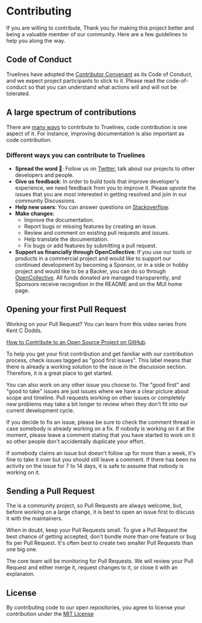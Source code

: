 # Contributing
If you are willing to contribute, Thank you for making this project better and being a valuable member of our community. Here are a few guidelines to help you along the way.

## Code of Conduct
Truelines have adopted the [Contributor Convenant](https://www.contributor-covenant.org) as its Code of Conduct, and we expect project participants to stick to it. Please read the code-of-conduct so that you can understand what actions will and will not be tolerated.

## A large spectrum of contributions
There are [many ways](#different-ways-you-can-contribute-to-truelines) to contribute to Truelines, code contribution is one aspect of it. For instance, improving documentation is also important as code contribution.

### Different ways you can contribute to Truelines
- **Spread the word 🫶**: Follow us on [Twitter](https://twitter.com/TruelinesHQ), talk about our projects to other developers and people.
- **Give us feedback**: In order to build tools that improve developer's experience, we need feedback from you to improve it. Please upvote the issues that you are most interested in getting resolved and join in our community Discussions.
- **Help new users**: You can answer questions on [Stackoverflow](https://stackoverflow.com/questions/tagged/truelines?sort=Newest&filters=NoAcceptedAnswer,Bounty).
- **Make changes**:
  - Improve the documentation.
  - Report bugs or missing features by creating an issue.
  - Review and comment on existing pull requests and issues.
  - Help translate the documentation.
  - Fix bugs or add features by submitting a pull request.
- **Support us financially through OpenCollective**: If you use our tools or products in a commercial project and would like to support our continued development by becoming a Sponsor, or in a side or hobby project and would like to be a Backer, you can do so through [OpenCollective](https://opencollective.com/truelines). All funds donated are managed transparently, and Sponsors receive recognition in the README and on the MUI home page.

## Opening your first Pull Request
Working on your Pull Request? You can learn from this video series from Kent C Dodds.

[How to Contribute to an Open Source Project on GitHub](https://egghead.io/courses/how-to-contribute-to-an-open-source-project-on-github).

To help you get your first contribution and get familiar with our contribution process, check issues tagged as "good first issues". This label means that there is already a working solution to the issue in the discussion section. Therefore, it is a great place to get started.

You can also work on any other issue you choose to. The "good first" and "good to take" issues are just issues where we have a clear picture about scope and timeline. Pull requests working on other issues or completely new problems may take a bit longer to review when they don't fit into our current development cycle.

If you decide to fix an issue, please be sure to check the comment thread in case somebody is already working on a fix. If nobody is working on it at the moment, please leave a comment stating that you have started to work on it so other people don't accidentally duplicate your effort.

If somebody claims an issue but doesn't follow up for more than a week, it's fine to take it over but you should still leave a comment. If there has been no activity on the issue for 7 to 14 days, it is safe to assume that nobody is working on it.

## Sending a Pull Request
The  is a community project, so Pull Requests are always welcome, but, before working on a large change, it is best to open an issue first to discuss it with the maintainers.

When in doubt, keep your Pull Requests small. To give a Pull Request the best chance of getting accepted, don't bundle more than one feature or bug fix per Pull Request. It's often best to create two smaller Pull Requests than one big one.

The core team will be monitoring for Pull Requests. We will review your Pull Request and either merge it, request changes to it, or close it with an explanaion.

## License
By contributing code to our open repositories, you agree to license your contribution under the [MIT License](https://github.com/TruelinesHQ/.github/blob/main/LICENSE)
